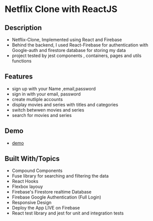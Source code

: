 # Netflix Clone with ReactJS

## Description

- Netflix-Clone, Implemented using React and Firebase
- Behind the backend, I used React-Firebase for authentication with Google-auth and
  firestore database for storing my data
- project tested by jest components , containers, pages and utils functions

## Features

- sign up with your Name ,email,password
- sign in with your email, password
- create mutliple accounts
- display movies and series with titles and categories
- switch betwwen movies and series
- search for movies and series

## Demo

- [demo](https://netflix-clone-97e0e.web.app/)

## Built With/Topics

- Compound Components
- Fuse library for searching and filtering the data
- React Hooks
- Flexbox layouy
- Firebase's Firestore realtime Database
- Firebase Google Authentication (Full Login)
- Responsive Design
- Deploy the App LIVE on Firebase
- React test library and jest for unit and integration tests
